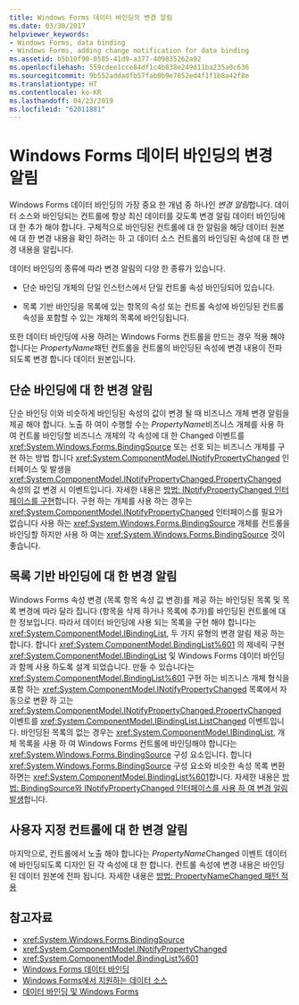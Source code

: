 ```yaml
---
title: Windows Forms 데이터 바인딩의 변경 알림
ms.date: 03/30/2017
helpviewer_keywords:
- Windows Forms, data binding
- Windows Forms, adding change notification for data binding
ms.assetid: b5b10f90-0585-41d9-a377-409835262a92
ms.openlocfilehash: 559cdee1cce84df1c4b838e249d11ba235a0c636
ms.sourcegitcommit: 9b552addadfb57fab0b9e7852ed4f1f1b8a42f8e
ms.translationtype: HT
ms.contentlocale: ko-KR
ms.lasthandoff: 04/23/2019
ms.locfileid: "62011881"
---
```

# <a name="change-notification-in-windows-forms-data-binding"></a>Windows Forms 데이터 바인딩의 변경 알림
Windows Forms 데이터 바인딩의 가장 중요 한 개념 중 하나인 *변경 알림*합니다. 데이터 소스와 바인딩되는 컨트롤에 항상 최신 데이터를 갖도록 변경 알림 데이터 바인딩에 대 한 추가 해야 합니다. 구체적으로 바인딩된 컨트롤에 대 한 알림을 해당 데이터 원본에 대 한 변경 내용을 확인 하려는 하 고 데이터 소스 컨트롤의 바인딩된 속성에 대 한 변경 내용을 알립니다.  
  
 데이터 바인딩의 종류에 따라 변경 알림의 다양 한 종류가 있습니다.  
  
- 단순 바인딩 개체의 단일 인스턴스에서 단일 컨트롤 속성 바인딩되어 있습니다.  
  
- 목록 기반 바인딩을 목록에 있는 항목의 속성 또는 컨트롤 속성에 바인딩된 컨트롤 속성을 포함할 수 있는 개체의 목록에 바인딩됩니다.  
  
 또한 데이터 바인딩에 사용 하려는 Windows Forms 컨트롤을 만드는 경우 적용 해야 합니다는 *PropertyName*패턴 컨트롤을 컨트롤의 바인딩된 속성에 변경 내용이 전파 되도록 변경 합니다 데이터 원본입니다.  
  
## <a name="change-notification-for-simple-binding"></a>단순 바인딩에 대 한 변경 알림  
 단순 바인딩 이와 비슷하게 바인딩된 속성의 값이 변경 될 때 비즈니스 개체 변경 알림을 제공 해야 합니다. 노출 하 여이 수행할 수는 *PropertyName*비즈니스 개체를 사용 하 여 컨트롤 바인딩할 비즈니스 개체의 각 속성에 대 한 Changed 이벤트를 <xref:System.Windows.Forms.BindingSource> 또는 선호 되는 비즈니스 개체를 구현 하는 방법 합니다 <xref:System.ComponentModel.INotifyPropertyChanged> 인터페이스 및 발생을 <xref:System.ComponentModel.INotifyPropertyChanged.PropertyChanged> 속성의 값 변경 시 이벤트입니다. 자세한 내용은 [방법: INotifyPropertyChanged 인터페이스를 구현](how-to-implement-the-inotifypropertychanged-interface.md)합니다. 구현 하는 개체를 사용 하는 경우는 <xref:System.ComponentModel.INotifyPropertyChanged> 인터페이스를 필요가 없습니다 사용 하는 <xref:System.Windows.Forms.BindingSource> 개체를 컨트롤을 바인딩할 하지만 사용 하 여는 <xref:System.Windows.Forms.BindingSource> 것이 좋습니다.  
  
## <a name="change-notification-for-list-based-binding"></a>목록 기반 바인딩에 대 한 변경 알림  
 Windows Forms 속성 변경 (목록 항목 속성 값 변경)를 제공 하는 바인딩된 목록 및 목록 변경에 따라 달라 집니다 (항목을 삭제 하거나 목록에 추가)를 바인딩된 컨트롤에 대 한 정보입니다. 따라서 데이터 바인딩에 사용 되는 목록을 구현 해야 합니다는 <xref:System.ComponentModel.IBindingList>, 두 가지 유형의 변경 알림 제공 하는 합니다. 합니다 <xref:System.ComponentModel.BindingList%601> 의 제네릭 구현 <xref:System.ComponentModel.IBindingList> 및 Windows Forms 데이터 바인딩과 함께 사용 하도록 설계 되었습니다. 만들 수 있습니다는 <xref:System.ComponentModel.BindingList%601> 구현 하는 비즈니스 개체 형식을 포함 하는 <xref:System.ComponentModel.INotifyPropertyChanged> 목록에서 자동으로 변환 하 고는 <xref:System.ComponentModel.INotifyPropertyChanged.PropertyChanged> 이벤트를 <xref:System.ComponentModel.IBindingList.ListChanged> 이벤트입니다. 바인딩된 목록의 없는 경우는 <xref:System.ComponentModel.IBindingList>, 개체 목록을 사용 하 여 Windows Forms 컨트롤에 바인딩해야 합니다는 <xref:System.Windows.Forms.BindingSource> 구성 요소입니다. 합니다 <xref:System.Windows.Forms.BindingSource> 구성 요소와 비슷한 속성 목록 변환 하면는 <xref:System.ComponentModel.BindingList%601>합니다. 자세한 내용은 [방법: BindingSource와 INotifyPropertyChanged 인터페이스를 사용 하 여 변경 알림 발생](./controls/raise-change-notifications--bindingsource.md)합니다.  
  
## <a name="change-notification-for-custom-controls"></a>사용자 지정 컨트롤에 대 한 변경 알림  
 마지막으로, 컨트롤에서 노출 해야 합니다는 *PropertyName*Changed 이벤트 데이터에 바인딩되도록 디자인 된 각 속성에 대 한 합니다. 컨트롤 속성에 변경 내용은 바인딩된 데이터 원본에 전파 됩니다. 자세한 내용은 [방법: PropertyNameChanged 패턴 적용](how-to-apply-the-propertynamechanged-pattern.md)  
  
## <a name="see-also"></a>참고자료

- <xref:System.Windows.Forms.BindingSource>
- <xref:System.ComponentModel.INotifyPropertyChanged>
- <xref:System.ComponentModel.BindingList%601>
- [Windows Forms 데이터 바인딩](windows-forms-data-binding.md)
- [Windows Forms에서 지원하는 데이터 소스](data-sources-supported-by-windows-forms.md)
- [데이터 바인딩 및 Windows Forms](data-binding-and-windows-forms.md)

